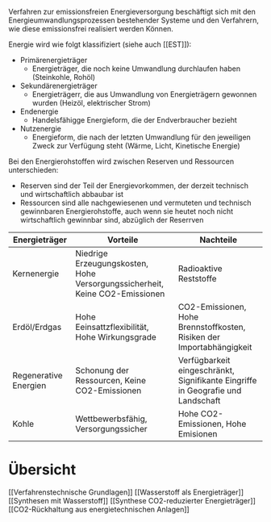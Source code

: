Verfahren zur emissionsfreien Energieversorgung beschäftigt sich mit den Energieumwandlungsprozessen bestehender Systeme und den Verfahrern, wie diese emissionsfrei realisiert werden Können.

Energie wird wie folgt klassifiziert (siehe auch [[EST]]):
- Primärenergieträger
	- Energieträger, die noch keine Umwandlung durchlaufen haben (Steinkohle, Rohöl)
- Sekundärenergieträger
	- Energieträgerr, die aus Umwandlung von Energieträgern gewonnen wurden (Heizöl, elektrischer Strom)
- Endenergie
	- Handelsfähigge Energieform, die der Endverbraucher bezieht
- Nutzenergie
	- Energieform, die nach der letzten Umwandlung für den jeweiligen Zweck zur Verfügung steht (Wärme, Licht, Kinetische Energie)

Bei den Energierohstoffen wird zwischen Reserven und Ressourcen unterschieden:
- Reserven sind der Teil der Energievorkommen, der derzeit technisch und wirtschaftlich abbaubar ist
- Ressourcen sind alle nachgewiesenen und vermuteten und technisch gewinnbaren Energierohstoffe, auch wenn sie heutet noch nicht wirtschaftlich gewinnbar sind, abzüglich der Reserrven


| Energieträger         | Vorteile                                                                    | Nachteile                                                                       |
| --------------------- | --------------------------------------------------------------------------- | ------------------------------------------------------------------------------- |
| Kernenergie           | Niedrige Erzeugungskosten, Hohe Versorgungssicherheit, Keine CO2-Emissionen | Radioaktive Reststoffe                                                          |
| Erdöl/Erdgas          | Hohe Eeinsattzflexibilität, Hohe Wirkungsgrade                              | CO2-Emissionen, Hohe Brennstoffkosten, Risiken der Importabhängigkeit           |
| Regenerative Energien | Schonung der Ressourcen, Keine CO2-Emissionen                               | Verfügbarkeit eingeschränkt, Signifikante Eingriffe in Geografie und Landschaft |
| Kohle                 | Wettbewerbsfähig, Versorgungssicher                                         | Hohe CO2-Emissionen, Hohe Emisionen                                             |

# Übersicht
[[Verfahrenstechnische Grundlagen]]
[[Wasserstoff als Energieträger]]
[[Synthesen mit Wasserstoff]]
[[Synthese CO2-reduzierter Energieträger]]
[[CO2-Rückhaltung aus energietechnischen Anlagen]]